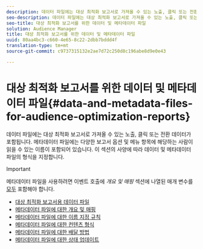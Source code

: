 ```yaml
---
description: 데이터 파일에는 대상 최적화 보고서로 가져올 수 있는 노출, 클릭 또는 전환 데이터가 포함됩니다. 메타데이터 파일에는 다양한 보고서 옵션 및 메뉴 항목에 해당하는 사람이 읽을 수 있는 이름이 포함되어 있습니다. 이 섹션의 사양에 따라 데이터 및 메타데이터 파일의 형식을 지정합니다.
seo-description: 데이터 파일에는 대상 최적화 보고서로 가져올 수 있는 노출, 클릭 또는 전환 데이터가 포함됩니다. 메타데이터 파일에는 다양한 보고서 옵션 및 메뉴 항목에 해당하는 사람이 읽을 수 있는 이름이 포함되어 있습니다. 이 섹션의 사양에 따라 데이터 및 메타데이터 파일의 형식을 지정합니다.
seo-title: 대상 최적화 보고서를 위한 데이터 및 메타데이터 파일
solution: Audience Manager
title: 대상 최적화 보고서를 위한 데이터 및 메타데이터 파일
uuid: 80aa4bc3-c660-4e65-8c22-2dbb7bddd4f
translation-type: tm+mt
source-git-commit: c9737315132e2ae7d72c250d8c196abe8d9e0e43

---
```



# 대상 최적화 보고서를 위한 데이터 및 메타데이터 파일{#data-and-metadata-files-for-audience-optimization-reports}

데이터 파일에는 대상 최적화 보고서로 가져올 수 있는 노출, 클릭 또는 전환 데이터가 포함됩니다. 메타데이터 파일에는 다양한 보고서 옵션 및 메뉴 항목에 해당하는 사람이 읽을 수 있는 이름이 포함되어 있습니다. 이 섹션의 사양에 따라 데이터 및 메타데이터 파일의 형식을 지정합니다.

>[!IMPORTANT]
>
>메타데이터 파일을 사용하려면 이벤트 호출에 *개요 및 매핑* 섹션에 나열된 매개 변수를 [모두](../../../reporting/audience-optimization-reports/metadata-files-intro/metadata-file-overview.md) 포함해야 합니다.

* [대상 최적화 보고서용 데이터 파일](/help/using/reporting/audience-optimization-reports/metadata-files-intro/datafiles-intro.md)
* [메타데이터 파일에 대한 개요 및 매핑](/help/using/reporting/audience-optimization-reports/metadata-files-intro/metadata-file-overview.md)
* [메타데이터 파일에 대한 이름 지정 규칙](/help/using/reporting/audience-optimization-reports/metadata-files-intro/metadata-file-names.md)
* [메타데이터 파일에 대한 컨텐츠 형식](/help/using/reporting/audience-optimization-reports/metadata-files-intro/metadata-file-contents.md)
* [메타데이터 파일에 대한 배달 방법](/help/using/reporting/audience-optimization-reports/metadata-files-intro/metadata-delivery-methods.md)
* [메타데이터 파일에 대한 상태 업데이트](/help/using/reporting/audience-optimization-reports/metadata-files-intro/metadata-update-status.md)




